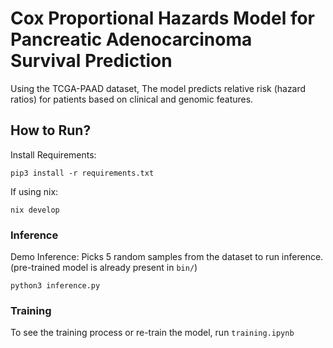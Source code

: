 # Cox Proportional Hazards Model for Pancreatic Adenocarcinoma Survival Prediction

Using the TCGA-PAAD dataset, The model predicts relative risk (hazard ratios) for patients based on clinical and genomic features.

## How to Run?
Install Requirements:
```
pip3 install -r requirements.txt
```

If using nix:
```
nix develop
```

### Inference
Demo Inference: Picks 5 random samples from the dataset to run inference. (pre-trained model is already present in `bin/`)
```
python3 inference.py
```

### Training
To see the training process or re-train the model, run `training.ipynb`


